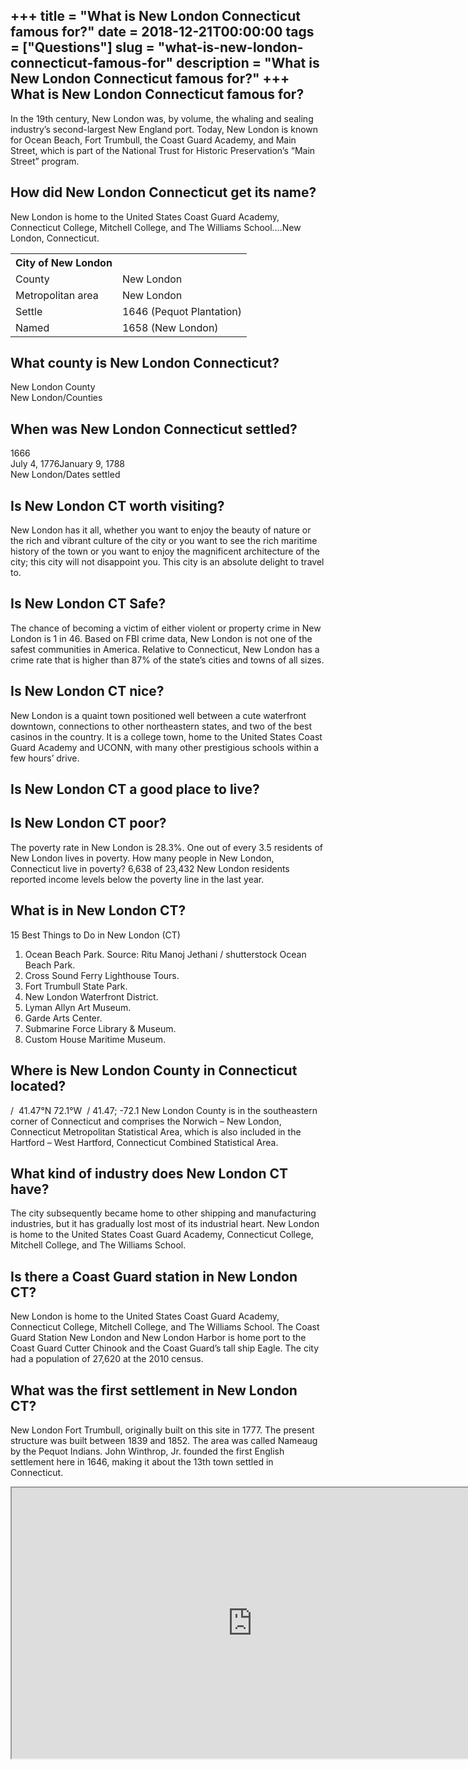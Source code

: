+++
title = "What is New London Connecticut famous for?"
date = 2018-12-21T00:00:00
tags = ["Questions"]
slug = "what-is-new-london-connecticut-famous-for"
description = "What is New London Connecticut famous for?"
+++
What is New London Connecticut famous for?
------------------------------------------

In the 19th century, New London was, by volume, the whaling and sealing industry’s second-largest New England port. Today, New London is known for Ocean Beach, Fort Trumbull, the Coast Guard Academy, and Main Street, which is part of the National Trust for Historic Preservation’s “Main Street” program.

How did New London Connecticut get its name?
--------------------------------------------

New London is home to the United States Coast Guard Academy, Connecticut College, Mitchell College, and The Williams School….New London, Connecticut.

<table><tr><th>City of New London</th></tr><tr><td>County</td><td>New London</td></tr><tr><td>Metropolitan area</td><td>New London</td></tr><tr><td>Settle</td><td>1646 (Pequot Plantation)</td></tr><tr><td>Named</td><td>1658 (New London)</td></tr></table>

What county is New London Connecticut?
--------------------------------------

New London County  
New London/Counties

When was New London Connecticut settled?
----------------------------------------

 1666  
July 4, 1776January 9, 1788  
New London/Dates settled

Is New London CT worth visiting?
--------------------------------

New London has it all, whether you want to enjoy the beauty of nature or the rich and vibrant culture of the city or you want to see the rich maritime history of the town or you want to enjoy the magnificent architecture of the city; this city will not disappoint you. This city is an absolute delight to travel to.

Is New London CT Safe?
----------------------

The chance of becoming a victim of either violent or property crime in New London is 1 in 46. Based on FBI crime data, New London is not one of the safest communities in America. Relative to Connecticut, New London has a crime rate that is higher than 87% of the state’s cities and towns of all sizes.

Is New London CT nice?
----------------------

New London is a quaint town positioned well between a cute waterfront downtown, connections to other northeastern states, and two of the best casinos in the country. It is a college town, home to the United States Coast Guard Academy and UCONN, with many other prestigious schools within a few hours’ drive.

Is New London CT a good place to live?
--------------------------------------

Is New London CT poor?
----------------------

The poverty rate in New London is 28.3%. One out of every 3.5 residents of New London lives in poverty. How many people in New London, Connecticut live in poverty? 6,638 of 23,432 New London residents reported income levels below the poverty line in the last year.

What is in New London CT?
-------------------------

15 Best Things to Do in New London (CT)

1. Ocean Beach Park. Source: Ritu Manoj Jethani / shutterstock Ocean Beach Park.
2. Cross Sound Ferry Lighthouse Tours.
3. Fort Trumbull State Park.
4. New London Waterfront District.
5. Lyman Allyn Art Museum.
6. Garde Arts Center.
7. Submarine Force Library &amp; Museum.
8. Custom House Maritime Museum.

Where is New London County in Connecticut located?
--------------------------------------------------

/ ﻿ 41.47°N 72.1°W ﻿ / 41.47; -72.1 New London County is in the southeastern corner of Connecticut and comprises the Norwich – New London, Connecticut Metropolitan Statistical Area, which is also included in the Hartford – West Hartford, Connecticut Combined Statistical Area.

What kind of industry does New London CT have?
----------------------------------------------

The city subsequently became home to other shipping and manufacturing industries, but it has gradually lost most of its industrial heart. New London is home to the United States Coast Guard Academy, Connecticut College, Mitchell College, and The Williams School.

Is there a Coast Guard station in New London CT?
------------------------------------------------

New London is home to the United States Coast Guard Academy, Connecticut College, Mitchell College, and The Williams School. The Coast Guard Station New London and New London Harbor is home port to the Coast Guard Cutter Chinook and the Coast Guard’s tall ship Eagle. The city had a population of 27,620 at the 2010 census.

What was the first settlement in New London CT?
-----------------------------------------------

New London Fort Trumbull, originally built on this site in 1777. The present structure was built between 1839 and 1852. The area was called Nameaug by the Pequot Indians. John Winthrop, Jr. founded the first English settlement here in 1646, making it about the 13th town settled in Connecticut.

<iframe allow="accelerometer; autoplay; clipboard-write; encrypted-media; gyroscope; picture-in-picture" allowfullscreen="" class="__youtube_prefs__  epyt-is-override  no-lazyload" data-no-lazy="1" data-origheight="433" data-origwidth="770" data-skipgform_ajax_framebjll="" height="433" id="_ytid_31259" loading="lazy" src="https://www.youtube.com/embed/3cL2HARw2gQ?enablejsapi=1&autoplay=0&cc_load_policy=0&cc_lang_pref=&iv_load_policy=1&loop=0&modestbranding=0&rel=1&fs=1&playsinline=0&autohide=2&theme=dark&color=red&controls=1&" title="YouTube player" width="770"></iframe>